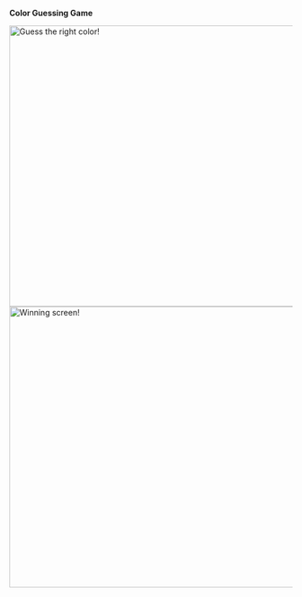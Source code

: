 <b>Color Guessing Game</b> <br />

<img src="http://i64.tinypic.com/2zp74uw.jpg" border="0" alt="Guess the right color!" width="700" height="500">
<br />
<img src="http://i67.tinypic.com/2r2aqee.jpg" border="0" alt="Winning screen!" width = "700" height="500">
